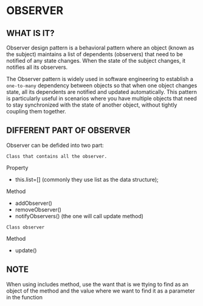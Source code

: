 # OBSERVER

## WHAT IS IT?

Observer design pattern is a behavioral pattern where an object (known as the subject) maintains a list of dependents (observers) that need to be notified of any state changes. When the state of the subject changes, it notifies all its observers.

The Observer pattern is widely used in software engineering to establish a `one-to-many` dependency between objects so that when one object changes state, all its dependents are notified and updated automatically. This pattern is particularly useful in scenarios where you have multiple objects that need to stay synchronized with the state of another object, without tightly coupling them together.

## DIFFERENT PART OF OBSERVER

Observer can be defided into two part:

`Class that contains all the observer.`

Property

- this.list=[] (commonly they use list as the data structure);

Method

- addObserver()
- removeObserver()
- notifyObservers() (the one will call update method)

`Class observer`

Method

- update()

## NOTE

When using includes method, use the want that is we ttying to find as an object of the method and the value where we want to find it as a parameter in the function
